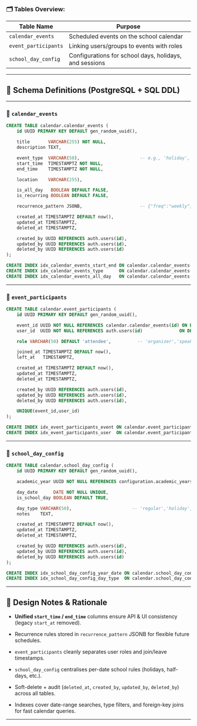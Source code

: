 
### 🗂️ Tables Overview:

|Table Name|Purpose|
|---|---|
|`calendar_events`|Scheduled events on the school calendar|
|`event_participants`|Linking users/groups to events with roles|
|`school_day_config`|Configurations for school days, holidays, and sessions|

---

## 📄 Schema Definitions (PostgreSQL + SQL DDL)

---

### 📅 `calendar_events`

```sql
CREATE TABLE calendar.calendar_events (
    id UUID PRIMARY KEY DEFAULT gen_random_uuid(),

    title       VARCHAR(255) NOT NULL,
    description TEXT,

    event_type  VARCHAR(50),                       -- e.g., 'holiday','exam','assembly'
    start_time  TIMESTAMPTZ NOT NULL,
    end_time    TIMESTAMPTZ NOT NULL,

    location    VARCHAR(255),

    is_all_day   BOOLEAN DEFAULT FALSE,
    is_recurring BOOLEAN DEFAULT FALSE,

    recurrence_pattern JSONB,                      -- {"freq":"weekly","interval":1,"byday":["MO","WE"]}

    created_at TIMESTAMPTZ DEFAULT now(),
    updated_at TIMESTAMPTZ,
    deleted_at TIMESTAMPTZ,

    created_by UUID REFERENCES auth.users(id),
    updated_by UUID REFERENCES auth.users(id),
    deleted_by UUID REFERENCES auth.users(id)
);

CREATE INDEX idx_calendar_events_start_end ON calendar.calendar_events(start_time,end_time);
CREATE INDEX idx_calendar_events_type      ON calendar.calendar_events(event_type);
CREATE INDEX idx_calendar_events_all_day   ON calendar.calendar_events(is_all_day);
```

---

### 👥 `event_participants`

```sql
CREATE TABLE calendar.event_participants (
    id UUID PRIMARY KEY DEFAULT gen_random_uuid(),

    event_id UUID NOT NULL REFERENCES calendar.calendar_events(id) ON DELETE CASCADE,
    user_id  UUID NOT NULL REFERENCES auth.users(id)              ON DELETE CASCADE,

    role VARCHAR(50) DEFAULT 'attendee',          -- 'organizer','speaker',...

    joined_at TIMESTAMPTZ DEFAULT now(),
    left_at   TIMESTAMPTZ,

    created_at TIMESTAMPTZ DEFAULT now(),
    updated_at TIMESTAMPTZ,
    deleted_at TIMESTAMPTZ,

    created_by UUID REFERENCES auth.users(id),
    updated_by UUID REFERENCES auth.users(id),
    deleted_by UUID REFERENCES auth.users(id),

    UNIQUE(event_id,user_id)
);

CREATE INDEX idx_event_participants_event ON calendar.event_participants(event_id);
CREATE INDEX idx_event_participants_user  ON calendar.event_participants(user_id);
```

---

### 🏫 `school_day_config`

```sql
CREATE TABLE calendar.school_day_config (
    id UUID PRIMARY KEY DEFAULT gen_random_uuid(),

    academic_year UUID NOT NULL REFERENCES configuration.academic_years(id),

    day_date      DATE NOT NULL UNIQUE,
    is_school_day BOOLEAN DEFAULT TRUE,

    day_type VARCHAR(50),                       -- 'regular','holiday','half_day','exam_day'
    notes    TEXT,

    created_at TIMESTAMPTZ DEFAULT now(),
    updated_at TIMESTAMPTZ,
    deleted_at TIMESTAMPTZ,

    created_by UUID REFERENCES auth.users(id),
    updated_by UUID REFERENCES auth.users(id),
    deleted_by UUID REFERENCES auth.users(id)
);

CREATE INDEX idx_school_day_config_year_date ON calendar.school_day_config(academic_year,day_date);
CREATE INDEX idx_school_day_config_day_type  ON calendar.school_day_config(day_type);
```

---

## 📌 Design Notes & Rationale

- **Unified `start_time` / `end_time`** columns ensure API & UI consistency (legacy `start_at` removed).
    
- Recurrence rules stored in `recurrence_pattern` JSONB for flexible future schedules.
    
- `event_participants` cleanly separates user roles and join/leave timestamps.
    
- `school_day_config` centralises per-date school rules (holidays, half-days, etc.).
    
- Soft-delete + audit (`deleted_at`, `created_by`, `updated_by`, `deleted_by`) across all tables.
    
- Indexes cover date-range searches, type filters, and foreign-key joins for fast calendar queries.
    

---